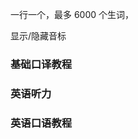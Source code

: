 一行一个，最多 6000 个生词，<a-count selector=".vue-diction-wrapper" :render="function(c){return'当前共 '+c+' 个生词'}"></a-count>

<a onclick="javascript: document.querySelectorAll('.vue-diction-symbol')[0].style.display === '' ? document.querySelectorAll('.vue-diction-symbol').forEach(el => el.style.display = 'none') : document.querySelectorAll('.vue-diction-symbol').forEach(el => el.style.display = '');">显示/隐藏音标</a>

### 基础口译教程

<v-dict word="prestigious"></v-dict>
<v-dict word="master"></v-dict>
<v-dict word="major"></v-dict>
<v-dict word="expect"></v-dict>
<v-dict word="humanity"></v-dict>
<v-dict word="placement"></v-dict>
<v-dict word="intermediate"></v-dict>
<v-dict word="communicate"></v-dict>
<v-dict word="recommend"></v-dict>
<v-dict word="enroll"></v-dict>
<v-dict word="wishful"></v-dict>
<v-dict word="scholarship"></v-dict>
<v-dict word="interact"></v-dict>
<v-dict word="circus"></v-dict>
<v-dict word="rural"></v-dict>
<v-dict word="audience"></v-dict>
<v-dict word="guardian"></v-dict>
<v-dict word="interview"></v-dict>
<v-dict word="amazing"></v-dict>
<v-dict word="clap"></v-dict>
<v-dict word="milestone"></v-dict>
<v-dict word="freshman"></v-dict>
<v-dict word="Olympiad"></v-dict>
<v-dict word="participant"></v-dict>
<v-dict word="breakthrough"></v-dict>
<v-dict word="accelerate"></v-dict>
<v-dict word="electromagnetism"></v-dict>
<v-dict word="aspiration"></v-dict>
<v-dict word="make a contribution"></v-dict>
<v-dict word="mentor"></v-dict>
<v-dict word="impart"></v-dict>
<v-dict word="curiosity"></v-dict>
<v-dict word="share my view with you"></v-dict>
<v-dict word="on a monthly basis"></v-dict>
<v-dict word="allowance"></v-dict>
<v-dict word="set aside"></v-dict>
<v-dict word="account for"></v-dict>
<v-dict word="sensibly"></v-dict>
<v-dict word="accommodation"></v-dict>
<v-dict word="budget"></v-dict>
<v-dict word="Census Bureau"></v-dict>
<v-dict word="unmarried"></v-dict>
<v-dict word="single-parent family"></v-dict>
<v-dict word="end in divorce"></v-dict>
<v-dict word="specification"></v-dict>
<v-dict word="cope with"></v-dict>
<v-dict word="be prepared to do sth."></v-dict>
<v-dict word="contract"></v-dict>
<v-dict word="return air fare"></v-dict>
<v-dict word="at a nominal rent"></v-dict>
<v-dict word="astronaut"></v-dict>
<v-dict word="re-entry capsule"></v-dict>
<v-dict word="recovery team"></v-dict>
<v-dict word="orbit"></v-dict>
<v-dict word="physical check-up"></v-dict>
<v-dict word="gala"></v-dict>
<v-dict word="autonomous region"></v-dict>
<v-dict word="Aerospace Command and Control Center"></v-dict>
<v-dict word="congratulation message"></v-dict>
<v-dict word="come about"></v-dict>
<v-dict word="jaywalk"></v-dict>
<v-dict word="collide"></v-dict>
<v-dict word="license"></v-dict>
<v-dict word="provide"></v-dict>
<v-dict word="LRT"></v-dict>
<v-dict word="reliable"></v-dict>
<v-dict word="stall"></v-dict>
<v-dict word="skid"></v-dict>
<v-dict word="swerve"></v-dict>
<v-dict word="accelerate"></v-dict>
<v-dict word="overtake"></v-dict>
<v-dict word="reverse"></v-dict>
<v-dict word="fall a victim to"></v-dict>
<v-dict word="statistic"></v-dict>
<v-dict word="ambitious"></v-dict>
<v-dict word="retain"></v-dict>
<v-dict word="convenience"></v-dict>
<v-dict word="strive"></v-dict>
<v-dict word="appreciate"></v-dict>
<v-dict word="aviation"></v-dict>
<v-dict word="priority"></v-dict>
<v-dict word="environmental protection"></v-dict>
<v-dict word="pollution"></v-dict>
<v-dict word="pollutant"></v-dict>
<v-dict word="ecological environment"></v-dict>
<v-dict word="air pollution"></v-dict>
<v-dict word="water contamination"></v-dict>
<v-dict word="noise pollution"></v-dict>
<v-dict word="industrial dust pollution"></v-dict>
<v-dict word="soil erosion"></v-dict>
<v-dict word="radioactive contamination"></v-dict>
<v-dict word="sewage disposal"></v-dict>
<v-dict word="carbon dioxide"></v-dict>
<v-dict word="aerosol"></v-dict>
<v-dict word="decibel"></v-dict>
<v-dict word="soundproof"></v-dict>
<v-dict word="drought"></v-dict>
<v-dict word="ice core"></v-dict>
<v-dict word="monsoon"></v-dict>
<v-dict word="restore the reclaimed land to"></v-dict>
<v-dict word="forest"></v-dict>
<v-dict word="the Kyoto Protocol"></v-dict>
<v-dict word="greenhouse"></v-dict>
<v-dict word="lottery"></v-dict>
<v-dict word="stock market"></v-dict>
<v-dict word="stock"></v-dict>
<v-dict word="shareholder"></v-dict>
<v-dict word="life insurance"></v-dict>
<v-dict word="policy"></v-dict>
<v-dict word="juvenile delinquency"></v-dict>
<v-dict word="crime"></v-dict>
<v-dict word="violence"></v-dict>
<v-dict word="single mother"></v-dict>
<v-dict word="homosexuality"></v-dict>
<v-dict word="maltreat"></v-dict>
<v-dict word="abortion"></v-dict>
<v-dict word="drug addict"></v-dict>
<v-dict word="hijack"></v-dict>
<v-dict word="black market"></v-dict>
<v-dict word="murder"></v-dict>
<v-dict word="suicide"></v-dict>
<v-dict word="economic"></v-dict>
<v-dict word="political"></v-dict>
<v-dict word="energy"></v-dict>
<v-dict word="economic crisis"></v-dict>
<v-dict word="political crisis"></v-dict>
<v-dict word="energy crisis"></v-dict>
<v-dict word="inflation"></v-dict>
<v-dict word="commercial housing"></v-dict>
<v-dict word="nuclear weapon"></v-dict>
<v-dict word="senior citizen"></v-dict>
<v-dict word="life span"></v-dict>
<v-dict word="life sciences"></v-dict>
<v-dict word="physical sciences"></v-dict>
<v-dict word="social sciences"></v-dict>
<v-dict word="scientist"></v-dict>
<v-dict word="technologist"></v-dict>
<v-dict word="technician"></v-dict>
<v-dict word="mechanic"></v-dict>
<v-dict word="biology"></v-dict>
<v-dict word="zoology"></v-dict>
<v-dict word="botany"></v-dict>
<v-dict word="anatomy"></v-dict>
<v-dict word="physiology"></v-dict>
<v-dict word="ecology"></v-dict>
<v-dict word="geology"></v-dict>
<v-dict word="anthropology"></v-dict>
<v-dict word="psychology"></v-dict>
<v-dict word="criminology"></v-dict>
<v-dict word="archaeology"></v-dict>
<v-dict word="copy file"></v-dict>
<v-dict word="floppy disk"></v-dict>
<v-dict word="crash"></v-dict>
<v-dict word="operating system"></v-dict>
<v-dict word="software"></v-dict>
<v-dict word="ink jet"></v-dict>
<v-dict word="laser printer"></v-dict>
<v-dict word="upgrade"></v-dict>
<v-dict word="personal computer"></v-dict>
<v-dict word="Microsoft Windows"></v-dict>
<v-dict word="Internet"></v-dict>
<v-dict word="download"></v-dict>
<v-dict word="Web site"></v-dict>
<v-dict word="on line"></v-dict>
<v-dict word="surf"></v-dict>
<v-dict word="information highway"></v-dict>
<v-dict word="China Telecom"></v-dict>
<v-dict word="gene"></v-dict>
<v-dict word="patent"></v-dict>
<v-dict word="clone"></v-dict>
<v-dict word="clinic"></v-dict>
<v-dict word="pharmacy"></v-dict>
<v-dict word="emergency room"></v-dict>
<v-dict word="general surgery"></v-dict>
<v-dict word="in-patient department"></v-dict>
<v-dict word="observation ward"></v-dict>
<v-dict word="operation room"></v-dict>
<v-dict word="out-patient department"></v-dict>
<v-dict word="registration office"></v-dict>
<v-dict word="physical therapy"></v-dict>
<v-dict word="blood test"></v-dict>
<v-dict word="blood transfusion"></v-dict>
<v-dict word="general check-up"></v-dict>
<v-dict word="inject"></v-dict>
<v-dict word="pulse rate"></v-dict>
<v-dict word="rhythm of the heart"></v-dict>
<v-dict word="keep to a diet"></v-dict>
<v-dict word="positive reaction"></v-dict>
<v-dict word="negative reaction"></v-dict>
<v-dict word="symptom"></v-dict>
<v-dict word="prescribe"></v-dict>
<v-dict word="health institution"></v-dict>
<v-dict word="public health"></v-dict>
<v-dict word="sanitary inspection"></v-dict>
<v-dict word="physical condition"></v-dict>
<v-dict word="periodical health examination"></v-dict>
<v-dict word="personal hygiene"></v-dict>
<v-dict word="NBA"></v-dict>
<v-dict word="MVP"></v-dict>
<v-dict word="blocked shot"></v-dict>
<v-dict word="rebound"></v-dict>
<v-dict word="slamdunk"></v-dict>
<v-dict word="half-court bullfight"></v-dict>
<v-dict word="hit a strike"></v-dict>
<v-dict word="butterfly-stroke"></v-dict>
<v-dict word="back-stroke"></v-dict>
<v-dict word="freestyle"></v-dict>
<v-dict word="rugger"></v-dict>
<v-dict word="cricket"></v-dict>
<v-dict word="hockey"></v-dict>
<v-dict word="stimulate"></v-dict>
<v-dict word="surfboard riding"></v-dict>
<v-dict word="hemisphere"></v-dict>
<v-dict word="submit"></v-dict>
<v-dict word="commuter train"></v-dict>
<v-dict word="gleam"></v-dict>
<v-dict word="lodging"></v-dict>
<v-dict word="low-key"></v-dict>
<v-dict word="pier"></v-dict>
<v-dict word="ferry"></v-dict>
<v-dict word="the Statue of Liberty"></v-dict>
<v-dict word="quaint"></v-dict>
<v-dict word="savour"></v-dict>
<v-dict word="rehearsal"></v-dict>
<v-dict word="stroll"></v-dict>
<v-dict word="the Little Mermaid"></v-dict>
<v-dict word="the Leaning Tower"></v-dict>
<v-dict word="of Pisa"></v-dict>
<v-dict word="the Philippines"></v-dict>
<v-dict word="strip"></v-dict>
<v-dict word="wreath"></v-dict>
<v-dict word="holly"></v-dict>
<v-dict word="candidate"></v-dict>
<v-dict word="recommend"></v-dict>
<v-dict word="Nazi"></v-dict>
<v-dict word="ally"></v-dict>
<v-dict word="nightmare"></v-dict>
<v-dict word="Halloween"></v-dict>
<v-dict word="pumpkin"></v-dict>
<v-dict word="crystal"></v-dict>
<v-dict word="destination"></v-dict>
<v-dict word="transfer"></v-dict>
<v-dict word="coincidence"></v-dict>
<v-dict word="lobby"></v-dict>
<v-dict word="snack bar"></v-dict>
<v-dict word="cruise"></v-dict>
<v-dict word="breathtaking"></v-dict>
<v-dict word="snail mail"></v-dict>
<v-dict word="soft berth"></v-dict>
<v-dict word="Gaelic"></v-dict>
<v-dict word="discotheque"></v-dict>
<v-dict word="unprecedented"></v-dict>
<v-dict word="retailer"></v-dict>
<v-dict word="coupon"></v-dict>
<v-dict word="discount"></v-dict>
<v-dict word="echo"></v-dict>
<v-dict word="loch"></v-dict>
<v-dict word="seal"></v-dict>
<v-dict word="unfavourable"></v-dict>
<v-dict word="unpredictable"></v-dict>
<v-dict word="basically"></v-dict>
<v-dict word="sketch"></v-dict>
<v-dict word="barnyard"></v-dict>
<v-dict word="Disneyland"></v-dict>
<v-dict word="cinematic"></v-dict>
<v-dict word="full-length"></v-dict>
<v-dict word="heroine"></v-dict>
<v-dict word="legend"></v-dict>
<v-dict word="Web page"></v-dict>
<v-dict word="dorm"></v-dict>
<v-dict word="upgrade"></v-dict>
<v-dict word="laptop-toting"></v-dict>
<v-dict word="megabits"></v-dict>
<v-dict word="ultimate"></v-dict>
<v-dict word="maple"></v-dict>
<v-dict word="inquiry"></v-dict>
<v-dict word="offer"></v-dict>
<v-dict word="specifications"></v-dict>
<v-dict word="quote"></v-dict>
<v-dict word="subject to"></v-dict>
<v-dict word="confirmation"></v-dict>
<v-dict word="port"></v-dict>
<v-dict word="destination"></v-dict>
<v-dict word="valid"></v-dict>
<v-dict word="brisk"></v-dict>
<v-dict word="drawnwork"></v-dict>
<v-dict word="FOB"></v-dict>
<v-dict word="CIF"></v-dict>
<v-dict word="CFR"></v-dict>
<v-dict word="walnut meat"></v-dict>
<v-dict word="diversification"></v-dict>
<v-dict word="potential"></v-dict>
<v-dict word="acquaintance"></v-dict>
<v-dict word="smooth"></v-dict>
<v-dict word="personally"></v-dict>
<v-dict word="associate"></v-dict>
<v-dict word="say hello to"></v-dict>
<v-dict word="foodstuff"></v-dict>
<v-dict word="honor the contract and keep our"></v-dict>
<v-dict word="promise"></v-dict>
<v-dict word="sales network"></v-dict>
<v-dict word="wholesalers"></v-dict>
<v-dict word="chain stores"></v-dict>
<v-dict word="distributors"></v-dict>
<v-dict word="capital-intensive"></v-dict>
<v-dict word="technology-intensive"></v-dict>
<v-dict word="preferential treatment"></v-dict>
<v-dict word="income tax"></v-dict>
<v-dict word="infrastructure construction"></v-dict>
<v-dict word="tertiary industry"></v-dict>
<v-dict word="currency"></v-dict>
<v-dict word="euro"></v-dict>
<v-dict word="abstract form"></v-dict>
<v-dict word="transaction"></v-dict>
<v-dict word="automatic teller machine"></v-dict>
<v-dict word="dispense"></v-dict>
<v-dict word="simultaneously"></v-dict>
<v-dict word="accession"></v-dict>
<v-dict word="sector"></v-dict>
<v-dict word="survey"></v-dict>
<v-dict word="prosperity"></v-dict>
<v-dict word="pin down to"></v-dict>
<v-dict word="inception"></v-dict>
<v-dict word="compelling"></v-dict>
<v-dict word="remain committed to"></v-dict>
<v-dict word="diverse"></v-dict>
<v-dict word="interdependent"></v-dict>
<v-dict word="reaffirm"></v-dict>
<v-dict word="voluntarism"></v-dict>
<v-dict word="underpin"></v-dict>
<v-dict word="bilateral"></v-dict>
<v-dict word="noteworthy"></v-dict>
<v-dict word="territorial integrity"></v-dict>
<v-dict word="sovereignty"></v-dict>
<v-dict word="equality"></v-dict>
<v-dict word="mutual benefit"></v-dict>
<v-dict word="exchange"></v-dict>
<v-dict word="ecology"></v-dict>
<v-dict word="diversity"></v-dict>
<v-dict word="treaty"></v-dict>
<v-dict word="cross-century"></v-dict>
<v-dict word="deep-going"></v-dict>

### 英语听力

<v-dict word="picture"></v-dict>
<v-dict word="whisky"></v-dict>
<v-dict word="jealous"></v-dict>
<v-dict word="expensive"></v-dict>
<v-dict word="pence"></v-dict>
<v-dict word="shoelace"></v-dict>
<v-dict word="bookshelf"></v-dict>
<v-dict word="cookery"></v-dict>
<v-dict word="heel"></v-dict>
<v-dict word="sack"></v-dict>
<v-dict word="spot"></v-dict>
<v-dict word="pot"></v-dict>
<v-dict word="roar"></v-dict>
<v-dict word="cod"></v-dict>
<v-dict word="painting"></v-dict>
<v-dict word="lie"></v-dict>
<v-dict word="grey"></v-dict>
<v-dict word="timetable"></v-dict>
<v-dict word="mountain"></v-dict>
<v-dict word="brown"></v-dict>
<v-dict word="atmosphere"></v-dict>
<v-dict word="windy"></v-dict>
<v-dict word="cheers"></v-dict>
<v-dict word="chemist"></v-dict>
<v-dict word="journalist"></v-dict>
<v-dict word="fair"></v-dict>
<v-dict word="exactly"></v-dict>
<v-dict word="agency"></v-dict>
<v-dict word="quality"></v-dict>
<v-dict word="responsibility"></v-dict>
<v-dict word="catalogue"></v-dict>
<v-dict word="interview"></v-dict>
<v-dict word="management"></v-dict>
<v-dict word="trainee"></v-dict>
<v-dict word="fantastic"></v-dict>
<v-dict word="definitely"></v-dict>
<v-dict word="landlady"></v-dict>
<v-dict word="aspirin"></v-dict>
<v-dict word="toothpaste"></v-dict>
<v-dict word="exposure"></v-dict>
<v-dict word="dime"></v-dict>
<v-dict word="nickel"></v-dict>
<v-dict word="quarter"></v-dict>
<v-dict word="penny"></v-dict>
<v-dict word="halfpenny"></v-dict>
<v-dict word="popular"></v-dict>
<v-dict word="conference"></v-dict>
<v-dict word="break"></v-dict>
<v-dict word="madam"></v-dict>
<v-dict word="rubbish"></v-dict>
<v-dict word="machinery"></v-dict>
<v-dict word="atomic"></v-dict>
<v-dict word="part-time"></v-dict>
<v-dict word="wll off"></v-dict>
<v-dict word="allowance"></v-dict>
<v-dict word="temporary"></v-dict>
<v-dict word="put up"></v-dict>
<v-dict word="crash"></v-dict>
<v-dict word="pub"></v-dict>
<v-dict word="landlord"></v-dict>
<v-dict word="sense"></v-dict>
<v-dict word="humor"></v-dict>
<v-dict word="chain"></v-dict>
<v-dict word="waistcoat"></v-dict>
<v-dict word="pigeon"></v-dict>
<v-dict word="upset"></v-dict>
<v-dict word="care for"></v-dict>
<v-dict word="break the record"></v-dict>
<v-dict word="international"></v-dict>
<v-dict word="competition"></v-dict>
<v-dict word="enter for"></v-dict>
<v-dict word="polish"></v-dict>
<v-dict word="memory"></v-dict>
<v-dict word="brute"></v-dict>
<v-dict word="attend to"></v-dict>
<v-dict word="dressing gown"></v-dict>
<v-dict word="fancy"></v-dict>
<v-dict word="bake"></v-dict>
<v-dict word="spoil"></v-dict>
<v-dict word="savings account"></v-dict>
<v-dict word="cream"></v-dict>
<v-dict word="refrigerator"></v-dict>
<v-dict word="plenty"></v-dict>
<v-dict word="clerk"></v-dict>
<v-dict word="cardigan"></v-dict>
<v-dict word="inch"></v-dict>
<v-dict word="secret"></v-dict>
<v-dict word="commission"></v-dict>
<v-dict word="congratulation"></v-dict>
<v-dict word="cab"></v-dict>
<v-dict word="accountant"></v-dict>
<v-dict word="lemonade"></v-dict>
<v-dict word="curtain"></v-dict>
<v-dict word="petrol"></v-dict>
<v-dict word="milkman"></v-dict>
<v-dict word="dustman"></v-dict>
<v-dict word="dependable"></v-dict>
<v-dict word="newsagent"></v-dict>
<v-dict word="extremely"></v-dict>
<v-dict word="weed"></v-dict>
<v-dict word="paint"></v-dict>
<v-dict word="roast"></v-dict>
<v-dict word="briefcase"></v-dict>
<v-dict word="depend"></v-dict>
<v-dict word="delicious"></v-dict>
<v-dict word="awful"></v-dict>
<v-dict word="lighter"></v-dict>
<v-dict word="picnic"></v-dict>
<v-dict word="volleyball"></v-dict>
<v-dict word="in advance"></v-dict>
<v-dict word="persuade"></v-dict>
<v-dict word="packet"></v-dict>
<v-dict word="jar"></v-dict>
<v-dict word="mess"></v-dict>
<v-dict word="supervisor"></v-dict>
<v-dict word="label"></v-dict>
<v-dict word="confusing"></v-dict>
<v-dict word="be fed up"></v-dict>
<v-dict word="overtime"></v-dict>
<v-dict word="duster"></v-dict>
<v-dict word="millionaire"></v-dict>
<v-dict word="wrist"></v-dict>
<v-dict word="reception desk"></v-dict>
<v-dict word="menu"></v-dict>
<v-dict word="continental"></v-dict>
<v-dict word="grapefruit"></v-dict>
<v-dict word="tap"></v-dict>
<v-dict word="ground floor"></v-dict>
<v-dict word="chest"></v-dict>
<v-dict word="blouse"></v-dict>
<v-dict word="cycle"></v-dict>
<v-dict word="panel"></v-dict>
<v-dict word="full-time"></v-dict>
<v-dict word="absolutely"></v-dict>
<v-dict word="injure"></v-dict>
<v-dict word="ladder"></v-dict>
<v-dict word="plastic"></v-dict>
<v-dict word="tennis"></v-dict>
<v-dict word="racket"></v-dict>
<v-dict word="novel"></v-dict>
<v-dict word="suppose"></v-dict>
<v-dict word="chord"></v-dict>
<v-dict word="certificate"></v-dict>
<v-dict word="decent"></v-dict>
<v-dict word="guitar"></v-dict>
<v-dict word="shark"></v-dict>
<v-dict word="shore"></v-dict>
<v-dict word="leather"></v-dict>
<v-dict word="sirloin"></v-dict>
<v-dict word="withdraw"></v-dict>
<v-dict word="deposit account"></v-dict>
<v-dict word="backache"></v-dict>
<v-dict word="inspire"></v-dict>
<v-dict word="documentary"></v-dict>
<v-dict word="experiment"></v-dict>
<v-dict word="concentrate"></v-dict>
<v-dict word="fortnight"></v-dict>
<v-dict word="suspicious"></v-dict>
<v-dict word="whistle"></v-dict>
<v-dict word="essay"></v-dict>
<v-dict word="rucksack"></v-dict>
<v-dict word="strap"></v-dict>
<v-dict word="conductress"></v-dict>
<v-dict word="sherry"></v-dict>
<v-dict word="bitter"></v-dict>
<v-dict word="starter"></v-dict>
<v-dict word="recommend"></v-dict>
<v-dict word="prawn"></v-dict>
<v-dict word="rack of lamb"></v-dict>
<v-dict word="house wine"></v-dict>
<v-dict word="carafe"></v-dict>
<v-dict word="gin"></v-dict>
<v-dict word="tonic"></v-dict>
<v-dict word="disgrace"></v-dict>
<v-dict word="stain"></v-dict>
<v-dict word="apologize"></v-dict>
<v-dict word="peculiar"></v-dict>
<v-dict word="flavor"></v-dict>
<v-dict word="spill"></v-dict>
<v-dict word="sponge"></v-dict>
<v-dict word="bread rolls"></v-dict>
<v-dict word="rye"></v-dict>
<v-dict word="misery"></v-dict>
<v-dict word="interrupt"></v-dict>
<v-dict word="partner"></v-dict>
<v-dict word="slim"></v-dict>
<v-dict word="plump"></v-dict>
<v-dict word="obviously"></v-dict>
<v-dict word="economy"></v-dict>
<v-dict word="coach"></v-dict>
<v-dict word="tempt"></v-dict>
<v-dict word="do with"></v-dict>
<v-dict word="milky"></v-dict>
<v-dict word="portion"></v-dict>
<v-dict word="strawberry"></v-dict>
<v-dict word="tart"></v-dict>
<v-dict word="catch one's eye"></v-dict>
<v-dict word="terminal"></v-dict>
<v-dict word="normally"></v-dict>
<v-dict word="departure"></v-dict>
<v-dict word="occasion"></v-dict>
<v-dict word="delighted"></v-dict>
<v-dict word="annual"></v-dict>
<v-dict word="presentation"></v-dict>
<v-dict word="award"></v-dict>
<v-dict word="dame"></v-dict>
<v-dict word="dedicated"></v-dict>
<v-dict word="senior"></v-dict>
<v-dict word="colleague"></v-dict>
<v-dict word="efficient"></v-dict>
<v-dict word="patient"></v-dict>
<v-dict word="owe"></v-dict>
<v-dict word="vacancy"></v-dict>
<v-dict word="laundry"></v-dict>
<v-dict word="convenient"></v-dict>
<v-dict word="cancellation"></v-dict>
<v-dict word="appeal to"></v-dict>
<v-dict word="reference"></v-dict>
<v-dict word="in case"></v-dict>
<v-dict word="suspicious"></v-dict>
<v-dict word="robbery"></v-dict>
<v-dict word="fingerprint"></v-dict>
<v-dict word="jewel"></v-dict>
<v-dict word="mattress"></v-dict>
<v-dict word="burglary"></v-dict>
<v-dict word="fortune"></v-dict>
<v-dict word="chase"></v-dict>
<v-dict word="footpath"></v-dict>
<v-dict word="bullock"></v-dict>
<v-dict word="anorak"></v-dict>
<v-dict word="buck"></v-dict>
<v-dict word="scare"></v-dict>
<v-dict word="jog"></v-dict>
<v-dict word="spray"></v-dict>
<v-dict word="dizzy"></v-dict>
<v-dict word="disturb"></v-dict>
<v-dict word="immigrant"></v-dict>
<v-dict word="mini-cab"></v-dict>
<v-dict word="alarm"></v-dict>
<v-dict word="oversleep"></v-dict>
<v-dict word="sear"></v-dict>
<v-dict word="switch"></v-dict>
<v-dict word="crash"></v-dict>
<v-dict word="iron"></v-dict>
<v-dict word="homesick"></v-dict>
<v-dict word="bound"></v-dict>
<v-dict word="shame"></v-dict>
<v-dict word="shivery"></v-dict>
<v-dict word="chill"></v-dict>
<v-dict word="snack bar"></v-dict>
<v-dict word="chip"></v-dict>
<v-dict word="license"></v-dict>
<v-dict word="alcohol"></v-dict>
<v-dict word="brush up"></v-dict>
<v-dict word="be keen"></v-dict>
<v-dict word="intimate"></v-dict>
<v-dict word="peak"></v-dict>
<v-dict word="honestly"></v-dict>
<v-dict word="heating"></v-dict>
<v-dict word="decorate"></v-dict>
<v-dict word="dentist"></v-dict>
<v-dict word="trim"></v-dict>
<v-dict word="reserve"></v-dict>
<v-dict word="engage"></v-dict>
<v-dict word="sack"></v-dict>
<v-dict word="pip"></v-dict>
<v-dict word="intend"></v-dict>
<v-dict word="appointment"></v-dict>
<v-dict word="legal"></v-dict>
<v-dict word="solicitor"></v-dict>
<v-dict word="splendid"></v-dict>
<v-dict word="suede"></v-dict>
<v-dict word="freezing"></v-dict>
<v-dict word="customs"></v-dict>
<v-dict word="border"></v-dict>
<v-dict word="smuggler"></v-dict>
<v-dict word="champagne"></v-dict>
<v-dict word="feverish"></v-dict>
<v-dict word="marmalade"></v-dict>
<v-dict word="traffic jam"></v-dict>
<v-dict word="scenery"></v-dict>
<v-dict word="accommodation"></v-dict>
<v-dict word="vacant"></v-dict>
<v-dict word="attic"></v-dict>
<v-dict word="central heating"></v-dict>
<v-dict word="furnished"></v-dict>
<v-dict word="divan"></v-dict>
<v-dict word="wardrobe"></v-dict>
<v-dict word="washbasin"></v-dict>
<v-dict word="corridor"></v-dict>
<v-dict word="kitchenette"></v-dict>
<v-dict word="sloping ceiling"></v-dict>
<v-dict word="tube"></v-dict>
<v-dict word="cemetery"></v-dict>
<v-dict word="switchboard"></v-dict>
<v-dict word="nevertheless"></v-dict>
<v-dict word="junior"></v-dict>
<v-dict word="resident"></v-dict>
<v-dict word="entertain"></v-dict>
<v-dict word="jungle"></v-dict>
<v-dict word="colony"></v-dict>
<v-dict word="behavior"></v-dict>
<v-dict word="descend"></v-dict>
<v-dict word="astronaut"></v-dict>
<v-dict word="oxygen"></v-dict>
<v-dict word="nitrogen"></v-dict>
<v-dict word="helmet"></v-dict>
<v-dict word="rescue"></v-dict>
<v-dict word="dry cleaning"></v-dict>
<v-dict word="arrange"></v-dict>
<v-dict word="automatic"></v-dict>
<v-dict word="device"></v-dict>
<v-dict word="brochure"></v-dict>
<v-dict word="inclusive"></v-dict>
<v-dict word="beard"></v-dict>
<v-dict word="lamp-post"></v-dict>
<v-dict word="guide"></v-dict>
<v-dict word="celebration"></v-dict>
<v-dict word="scrap"></v-dict>
<v-dict word="lavatory"></v-dict>
<v-dict word="flush"></v-dict>
<v-dict word="thermostatically-controlled"></v-dict>
<v-dict word="air-conditioning"></v-dict>
<v-dict word="regulator"></v-dict>
<v-dict word="dreadful"></v-dict>
<v-dict word="unfeminine"></v-dict>
<v-dict word="protest"></v-dict>
<v-dict word="inferior to"></v-dict>
<v-dict word="enthusiasm"></v-dict>
<v-dict word="insurance"></v-dict>
<v-dict word="sympathetically"></v-dict>
<v-dict word="splendid"></v-dict>
<v-dict word="gracious"></v-dict>
<v-dict word="cover charge"></v-dict>
<v-dict word="backstroke"></v-dict>
<v-dict word="ration"></v-dict>
<v-dict word="make it"></v-dict>
<v-dict word="hold-up"></v-dict>
<v-dict word="engaged"></v-dict>
<v-dict word="settle in"></v-dict>
<v-dict word="shoplifting"></v-dict>
<v-dict word="prevention"></v-dict>
<v-dict word="profit"></v-dict>
<v-dict word="prosecuted"></v-dict>
<v-dict word="closed-circuit"></v-dict>
<v-dict word="referee"></v-dict>
<v-dict word="probation"></v-dict>
<v-dict word="contact"></v-dict>
<v-dict word="transfer"></v-dict>
<v-dict word="security"></v-dict>
<v-dict word="unattended"></v-dict>
<v-dict word="sunbathing"></v-dict>
<v-dict word="discos"></v-dict>
<v-dict word="a top hotel"></v-dict>
<v-dict word="split up"></v-dict>
<v-dict word="subtract"></v-dict>
<v-dict word="multiply"></v-dict>
<v-dict word="divide"></v-dict>
<v-dict word="fraction"></v-dict>
<v-dict word="nuisance"></v-dict>
<v-dict word="junk food"></v-dict>
<v-dict word="pools"></v-dict>
<v-dict word="customs officer"></v-dict>
<v-dict word="declare"></v-dict>
<v-dict word="liable"></v-dict>
<v-dict word="clumsy"></v-dict>
<v-dict word="brake"></v-dict>
<v-dict word="pathetic"></v-dict>
<v-dict word="whisper"></v-dict>
<v-dict word="sequence"></v-dict>
<v-dict word="cartridge"></v-dict>
<v-dict word="lever"></v-dict>
<v-dict word="viewfinder"></v-dict>
<v-dict word="mush"></v-dict>
<v-dict word="punnet"></v-dict>
<v-dict word="polling"></v-dict>
<v-dict word="campaign"></v-dict>
<v-dict word="raspberry"></v-dict>
<v-dict word="loganberry"></v-dict>
<v-dict word="avail"></v-dict>
<v-dict word="aisle"></v-dict>
<v-dict word="apartheid"></v-dict>
<v-dict word="schedule"></v-dict>
<v-dict word="divert"></v-dict>
<v-dict word="await"></v-dict>
<v-dict word="estimate"></v-dict>
<v-dict word="budget"></v-dict>
<v-dict word="cashier"></v-dict>
<v-dict word="currency"></v-dict>
<v-dict word="full-length"></v-dict>
<v-dict word="check"></v-dict>
<v-dict word="furry"></v-dict>
<v-dict word="lining"></v-dict>
<v-dict word="reduction"></v-dict>
<v-dict word="beefeater"></v-dict>
<v-dict word="crown"></v-dict>
<v-dict word="association"></v-dict>
<v-dict word="coincide with"></v-dict>
<v-dict word="waxwork"></v-dict>
<v-dict word="planetarium"></v-dict>
<v-dict word="stimulate"></v-dict>
<v-dict word="laser"></v-dict>
<v-dict word="beam"></v-dict>
<v-dict word="marvellous"></v-dict>
<v-dict word="congestion"></v-dict>
<v-dict word="stage"></v-dict>
<v-dict word="coastal"></v-dict>
<v-dict word="easterly"></v-dict>
<v-dict word="prosperous"></v-dict>
<v-dict word="exorbitant"></v-dict>
<v-dict word="inefficient"></v-dict>
<v-dict word="premise"></v-dict>
<v-dict word="client"></v-dict>
<v-dict word="spectacles"></v-dict>
<v-dict word="mortgage"></v-dict>
<v-dict word="possession"></v-dict>
<v-dict word="plead"></v-dict>
<v-dict word="battered"></v-dict>
<v-dict word="vehicle"></v-dict>
<v-dict word="registration"></v-dict>
<v-dict word="licence"></v-dict>
<v-dict word="plate"></v-dict>
<v-dict word="opera"></v-dict>
<v-dict word="vow"></v-dict>
<v-dict word="plastic surgeon"></v-dict>
<v-dict word="bough"></v-dict>
<v-dict word="ivy"></v-dict>
<v-dict word="gardenia"></v-dict>
<v-dict word="flautist"></v-dict>
<v-dict word="hooliganism"></v-dict>
<v-dict word="ship-shape"></v-dict>
<v-dict word="skipper"></v-dict>
<v-dict word="lessen"></v-dict>
<v-dict word="mansion"></v-dict>
<v-dict word="superstition"></v-dict>
<v-dict word="flatter"></v-dict>
<v-dict word="pavement"></v-dict>
<v-dict word="ambulance"></v-dict>
<v-dict word="gallows"></v-dict>
<v-dict word="sneeze"></v-dict>
<v-dict word="clover"></v-dict>
<v-dict word="hysterical"></v-dict>
<v-dict word="pirate"></v-dict>
<v-dict word="soap opera"></v-dict>
<v-dict word="conscience"></v-dict>
<v-dict word="severe"></v-dict>
<v-dict word="dosage"></v-dict>
<v-dict word="diamorphine"></v-dict>
<v-dict word="abdomen"></v-dict>
<v-dict word="riddle"></v-dict>
<v-dict word="carcinoma"></v-dict>
<v-dict word="administer"></v-dict>
<v-dict word="convince"></v-dict>
<v-dict word="injection"></v-dict>
<v-dict word="unsteady"></v-dict>
<v-dict word="rattle"></v-dict>
<v-dict word="bang"></v-dict>
<v-dict word="saucer"></v-dict>
<v-dict word="porcelain"></v-dict>
<v-dict word="vase"></v-dict>
<v-dict word="transistor"></v-dict>
<v-dict word="restriction"></v-dict>
<v-dict word="emigrate"></v-dict>
<v-dict word="tend"></v-dict>
<v-dict word="hostel"></v-dict>
<v-dict word="metro"></v-dict>
<v-dict word="monsieur"></v-dict>
<v-dict word="widow"></v-dict>
<v-dict word="moustache"></v-dict>
<v-dict word="snatch"></v-dict>
<v-dict word="crash"></v-dict>
<v-dict word="portable"></v-dict>
<v-dict word="boo"></v-dict>
<v-dict word="penalty"></v-dict>
<v-dict word="close-up"></v-dict>
<v-dict word="imaginative"></v-dict>
<v-dict word="theoretical"></v-dict>
<v-dict word="nervously"></v-dict>
<v-dict word="terrify"></v-dict>
<v-dict word="investigate"></v-dict>
<v-dict word="legal"></v-dict>
<v-dict word="constable"></v-dict>
<v-dict word="dreadful"></v-dict>
<v-dict word="naughty"></v-dict>
<v-dict word="dot"></v-dict>
<v-dict word="breed"></v-dict>
<v-dict word="poodle"></v-dict>
<v-dict word="velvet"></v-dict>
<v-dict word="alert"></v-dict>
<v-dict word="coastguard"></v-dict>
<v-dict word="circulate"></v-dict>
<v-dict word="tattoo"></v-dict>
<v-dict word="takeaway"></v-dict>
<v-dict word="objection"></v-dict>
<v-dict word="subtitle"></v-dict>
<v-dict word="interval"></v-dict>
<v-dict word="personality"></v-dict>
<v-dict word="precisely"></v-dict>
<v-dict word="havoc"></v-dict>
<v-dict word="roundabout"></v-dict>
<v-dict word="distract"></v-dict>
<v-dict word="frame"></v-dict>
<v-dict word="pea"></v-dict>
<v-dict word="theft"></v-dict>
<v-dict word="redecorate"></v-dict>
<v-dict word="nightmare"></v-dict>
<v-dict word="crunch"></v-dict>
<v-dict word="crisp"></v-dict>
<v-dict word="paprika"></v-dict>
<v-dict word="shrimp"></v-dict>
<v-dict word="telly"></v-dict>
<v-dict word="earplug"></v-dict>
<v-dict word="sensible"></v-dict>
<v-dict word="hunk"></v-dict>
<v-dict word="disgusted"></v-dict>
<v-dict word="horrified"></v-dict>
<v-dict word="brutal"></v-dict>
<v-dict word="sicken"></v-dict>
<v-dict word="croak"></v-dict>
<v-dict word="bulldozer"></v-dict>
<v-dict word="siren"></v-dict>
<v-dict word="inspector"></v-dict>
<v-dict word="desperate"></v-dict>
<v-dict word="tendency"></v-dict>
<v-dict word="messy"></v-dict>
<v-dict word="rake"></v-dict>
<v-dict word="rag"></v-dict>
<v-dict word="sociologist"></v-dict>
<v-dict word="phenomenon"></v-dict>
<v-dict word="resistance"></v-dict>
<v-dict word="presumable"></v-dict>
<v-dict word="life expectancy"></v-dict>
<v-dict word="reversal"></v-dict>
<v-dict word="cruise"></v-dict>
<v-dict word="luxurious"></v-dict>
<v-dict word="positively"></v-dict>
<v-dict word="stifling"></v-dict>
<v-dict word="socket"></v-dict>
<v-dict word="hairdrier"></v-dict>
<v-dict word="inedible"></v-dict>
<v-dict word="filthy"></v-dict>
<v-dict word="veterinary"></v-dict>
<v-dict word="technical"></v-dict>
<v-dict word="delivery"></v-dict>
<v-dict word="wrinkle"></v-dict>
<v-dict word="guarantee"></v-dict>
<v-dict word="volunteer"></v-dict>
<v-dict word="facelift"></v-dict>
<v-dict word="receipt"></v-dict>
<v-dict word="compere"></v-dict>
<v-dict word="fabulous"></v-dict>
<v-dict word="hypnotist"></v-dict>
<v-dict word="stuffy"></v-dict>
<v-dict word="ashore"></v-dict>
<v-dict word="soak"></v-dict>
<v-dict word="synching up"></v-dict>
<v-dict word="log book"></v-dict>
<v-dict word="soundtrack"></v-dict>
<v-dict word="sequence"></v-dict>
<v-dict word="discard"></v-dict>
<v-dict word="initial"></v-dict>
<v-dict word="dubbing"></v-dict>
<v-dict word="neg"></v-dict>
<v-dict word="ouch"></v-dict>
<v-dict word="soybean"></v-dict>
<v-dict word="cracker"></v-dict>
<v-dict word="pollutant"></v-dict>
<v-dict word="reservation"></v-dict>
<v-dict word="aborigine"></v-dict>
<v-dict word="convict"></v-dict>
<v-dict word="glodrush"></v-dict>
<v-dict word="sugarcane"></v-dict>
<v-dict word="coastline"></v-dict>
<v-dict word="vineyard"></v-dict>
<v-dict word="slip"></v-dict>
<v-dict word="warranty"></v-dict>
<v-dict word="expire"></v-dict>
<v-dict word="defective"></v-dict>
<v-dict word="courtship"></v-dict>
<v-dict word="intermediary"></v-dict>
<v-dict word="gum"></v-dict>
<v-dict word="extraction"></v-dict>
<v-dict word="painkiller"></v-dict>
<v-dict word="hiccup"></v-dict>
<v-dict word="flurry"></v-dict>
<v-dict word="toxic"></v-dict>
<v-dict word="contaminate"></v-dict>
<v-dict word="beverage"></v-dict>
<v-dict word="pint"></v-dict>
<v-dict word="billboard"></v-dict>
<v-dict word="prohibit"></v-dict>
<v-dict word="ballet"></v-dict>
<v-dict word="nervy"></v-dict>
<v-dict word="exorbitant"></v-dict>
<v-dict word="excursion"></v-dict>
<v-dict word="stopover"></v-dict>
<v-dict word="imposing"></v-dict>
<v-dict word="panama"></v-dict>
<v-dict word="certify"></v-dict>
<v-dict word="lounge"></v-dict>
<v-dict word="eucalyptus"></v-dict>
<v-dict word="cypress"></v-dict>
<v-dict word="cowshed"></v-dict>
<v-dict word="granary"></v-dict>
<v-dict word="dip"></v-dict>
<v-dict word="sergeant"></v-dict>
<v-dict word="tamper"></v-dict>
<v-dict word="teddy"></v-dict>
<v-dict word="disheartened"></v-dict>
<v-dict word="periodical"></v-dict>
<v-dict word="biography"></v-dict>
<v-dict word="renew"></v-dict>
<v-dict word="paperback"></v-dict>
<v-dict word="darn"></v-dict>
<v-dict word="gauge"></v-dict>
<v-dict word="gosh"></v-dict>
<v-dict word="petrified"></v-dict>
<v-dict word="scary"></v-dict>
<v-dict word="inclination"></v-dict>
<v-dict word="genetic"></v-dict>
<v-dict word="gallantry"></v-dict>
<v-dict word="reschedule"></v-dict>
<v-dict word="galley"></v-dict>
<v-dict word="buzzer"></v-dict>
<v-dict word="moan"></v-dict>
<v-dict word="groan"></v-dict>
<v-dict word="slump"></v-dict>
<v-dict word="thump"></v-dict>
<v-dict word="tarmac"></v-dict>

### 英语口语教程

<v-dict word="twice"></v-dict>
<v-dict word="pub"></v-dict>
<v-dict word="have trouble with"></v-dict>
<v-dict word="stop off"></v-dict>
<v-dict word="sandwich"></v-dict>
<v-dict word="living room"></v-dict>
<v-dict word="dining room"></v-dict>
<v-dict word="dress up"></v-dict>
<v-dict word="make happy returns"></v-dict>
<v-dict word="drum"></v-dict>
<v-dict word="sharp"></v-dict>
<v-dict word="noise"></v-dict>
<v-dict word="make a noise"></v-dict>
<v-dict word="not at all"></v-dict>
<v-dict word="try on"></v-dict>
<v-dict word="go well with"></v-dict>
<v-dict word="shop around"></v-dict>
<v-dict word="window shopping"></v-dict>
<v-dict word="shopping list"></v-dict>
<v-dict word="fitting room"></v-dict>
<v-dict word="fit well"></v-dict>
<v-dict word="tight"></v-dict>
<v-dict word="loose"></v-dict>
<v-dict word="extra large"></v-dict>
<v-dict word="rip off"></v-dict>
<v-dict word="bargain"></v-dict>
<v-dict word="coupon"></v-dict>
<v-dict word="reasonable price"></v-dict>
<v-dict word="cotton"></v-dict>
<v-dict word="wool"></v-dict>
<v-dict word="linen"></v-dict>
<v-dict word="synthetic fabric"></v-dict>
<v-dict word="tartan"></v-dict>
<v-dict word="cowhide"></v-dict>
<v-dict word="leather"></v-dict>
<v-dict word="credit card"></v-dict>
<v-dict word="franchised store"></v-dict>
<v-dict word="chain store"></v-dict>
<v-dict word="boutique"></v-dict>
<v-dict word="convenience store"></v-dict>
<v-dict word="grocery store"></v-dict>
<v-dict word="department store"></v-dict>
<v-dict word="plaza"></v-dict>
<v-dict word="flea market"></v-dict>
<v-dict word="dime store"></v-dict>
<v-dict word="stomachache"></v-dict>
<v-dict word="tongue"></v-dict>
<v-dict word="plate"></v-dict>
<v-dict word="Gosh"></v-dict>
<v-dict word="lose one's way"></v-dict>
<v-dict word="go for a walk"></v-dict>
<v-dict word="nausea"></v-dict>
<v-dict word="vomiting"></v-dict>
<v-dict word="dizzy"></v-dict>
<v-dict word="fever"></v-dict>
<v-dict word="shivery"></v-dict>
<v-dict word="sore throat"></v-dict>
<v-dict word="headache"></v-dict>
<v-dict word="stuffed noise"></v-dict>
<v-dict word="running nose"></v-dict>
<v-dict word="cough"></v-dict>
<v-dict word="sneezing"></v-dict>
<v-dict word="aching"></v-dict>
<v-dict word="dull pain"></v-dict>
<v-dict word="bad appetite"></v-dict>
<v-dict word="chill"></v-dict>
<v-dict word="upset stomach"></v-dict>
<v-dict word="splitting headache"></v-dict>
<v-dict word="stomachache"></v-dict>
<v-dict word="toothache"></v-dict>
<v-dict word="capsule"></v-dict>
<v-dict word="tablet"></v-dict>
<v-dict word="pills"></v-dict>
<v-dict word="syrup"></v-dict>
<v-dict word="camp"></v-dict>
<v-dict word="regard"></v-dict>
<v-dict word="nastily"></v-dict>
<v-dict word="dishwasher"></v-dict>
<v-dict word="so long"></v-dict>
<v-dict word="have fun"></v-dict>
<v-dict word="put away"></v-dict>
<v-dict word="parlor"></v-dict>
<v-dict word="dessert"></v-dict>
<v-dict word="snowstorm"></v-dict>
<v-dict word="garage"></v-dict>
<v-dict word="bush"></v-dict>
<v-dict word="fence"></v-dict>
<v-dict word="pepper"></v-dict>
<v-dict word="shaker"></v-dict>
<v-dict word="bite"></v-dict>
<v-dict word="expose"></v-dict>
<v-dict word="hardly"></v-dict>
<v-dict word="session"></v-dict>
<v-dict word="set the table"></v-dict>
<v-dict word="taste good"></v-dict>
<v-dict word="fast food"></v-dict>
<v-dict word="junk food"></v-dict>
<v-dict word="pasta"></v-dict>
<v-dict word="spaghetti"></v-dict>
<v-dict word="macaroni"></v-dict>
<v-dict word="mashed potato"></v-dict>
<v-dict word="toast"></v-dict>
<v-dict word="pudding"></v-dict>
<v-dict word="sauce"></v-dict>
<v-dict word="ketchup"></v-dict>
<v-dict word="appetizer"></v-dict>
<v-dict word="main source"></v-dict>
<v-dict word="side dish"></v-dict>
<v-dict word="salad"></v-dict>
<v-dict word="curry"></v-dict>
<v-dict word="steak"></v-dict>
<v-dict word="bacon"></v-dict>
<v-dict word="salmon"></v-dict>
<v-dict word="tuna"></v-dict>
<v-dict word="alcohol"></v-dict>
<v-dict word="avenue"></v-dict>
<v-dict word="cotton"></v-dict>
<v-dict word="pound"></v-dict>
<v-dict word="frequently"></v-dict>
<v-dict word="castle"></v-dict>
<v-dict word="stupid"></v-dict>
<v-dict word="clerk"></v-dict>
<v-dict word="veterinary"></v-dict>
<v-dict word="surgeon"></v-dict>
<v-dict word="gracious"></v-dict>
<v-dict word="accountant"></v-dict>
<v-dict word="actress"></v-dict>
<v-dict word="actor"></v-dict>
<v-dict word="announcer"></v-dict>
<v-dict word="archaeologist"></v-dict>
<v-dict word="architect"></v-dict>
<v-dict word="artisan"></v-dict>
<v-dict word="artist"></v-dict>
<v-dict word="astronaut"></v-dict>
<v-dict word="athlete"></v-dict>
<v-dict word="auditor"></v-dict>
<v-dict word="auto mechanic"></v-dict>
<v-dict word="baby-sitter"></v-dict>
<v-dict word="baker"></v-dict>
<v-dict word="barber"></v-dict>
<v-dict word="biologist"></v-dict>
<v-dict word="blacksmith"></v-dict>
<v-dict word="bookseller"></v-dict>
<v-dict word="botanist"></v-dict>
<v-dict word="boxer"></v-dict>
<v-dict word="butcher"></v-dict>
<v-dict word="carpenter"></v-dict>
<v-dict word="cartoonist"></v-dict>
<v-dict word="broker"></v-dict>
<v-dict word="chef"></v-dict>
<v-dict word="chemist"></v-dict>
<v-dict word="clerk"></v-dict>
<v-dict word="cobbler"></v-dict>
<v-dict word="composer"></v-dict>
<v-dict word="computer programmer"></v-dict>
<v-dict word="conductor"></v-dict>
<v-dict word="construction worker"></v-dict>
<v-dict word="cook"></v-dict>
<v-dict word="craftsman"></v-dict>
<v-dict word="customs officer"></v-dict>
<v-dict word="dustman"></v-dict>
<v-dict word="dentist"></v-dict>
<v-dict word="designer"></v-dict>
<v-dict word="firefighter"></v-dict>
<v-dict word="gardener"></v-dict>
<v-dict word="gas station attendant"></v-dict>
<v-dict word="geologist"></v-dict>
<v-dict word="guard"></v-dict>
<v-dict word="headmaster"></v-dict>
<v-dict word="physiologist"></v-dict>
<v-dict word="pianist"></v-dict>
<v-dict word="pilot"></v-dict>
<v-dict word="playwright"></v-dict>
<v-dict word="policeman"></v-dict>
<v-dict word="politician"></v-dict>
<v-dict word="porter"></v-dict>
<v-dict word="postal clerk"></v-dict>
<v-dict word="postman"></v-dict>
<v-dict word="pharmacist"></v-dict>
<v-dict word="philosopher"></v-dict>
<v-dict word="photographer"></v-dict>
<v-dict word="physicist"></v-dict>
<v-dict word="seaman"></v-dict>
<v-dict word="soldier"></v-dict>
<v-dict word="typist"></v-dict>
<v-dict word="veterinarian"></v-dict>
<v-dict word="waiter"></v-dict>
<v-dict word="welder"></v-dict>
<v-dict word="zoologist"></v-dict>
<v-dict word="cement"></v-dict>
<v-dict word="slim"></v-dict>
<v-dict word="coach"></v-dict>
<v-dict word="ought to"></v-dict>
<v-dict word="put up"></v-dict>
<v-dict word="prayer"></v-dict>
<v-dict word="fantastic"></v-dict>
<v-dict word="pint"></v-dict>
<v-dict word="bitter"></v-dict>
<v-dict word="lime"></v-dict>
<v-dict word="upstairs"></v-dict>
<v-dict word="sew"></v-dict>
<v-dict word="ease"></v-dict>
<v-dict word="festivity"></v-dict>
<v-dict word="calendar"></v-dict>
<v-dict word="cousin"></v-dict>
<v-dict word="restaurant"></v-dict>
<v-dict word="revise"></v-dict>
<v-dict word="omelet"></v-dict>
<v-dict word="decor"></v-dict>
<v-dict word="interior"></v-dict>
<v-dict word="face-lift"></v-dict>
<v-dict word="improvement"></v-dict>
<v-dict word="resolution"></v-dict>
<v-dict word="decoration"></v-dict>
<v-dict word="present"></v-dict>
<v-dict word="meanie"></v-dict>
<v-dict word="chauffeur"></v-dict>
<v-dict word="possess"></v-dict>
<v-dict word="constable"></v-dict>
<v-dict word="jail"></v-dict>
<v-dict word="you see"></v-dict>
<v-dict word="insurance"></v-dict>
<v-dict word="insure"></v-dict>
<v-dict word="ensure"></v-dict>
<v-dict word="depress"></v-dict>
<v-dict word="overhear"></v-dict>
<v-dict word="frank"></v-dict>
<v-dict word="imagination"></v-dict>
<v-dict word="lean"></v-dict>
<v-dict word="dash"></v-dict>
<v-dict word="bulb"></v-dict>
<v-dict word="volunteer"></v-dict>
<v-dict word="hose"></v-dict>
<v-dict word="economics"></v-dict>
<v-dict word="candy"></v-dict>
<v-dict word="brush"></v-dict>
<v-dict word="ribbon"></v-dict>
<v-dict word="fingernail"></v-dict>
<v-dict word="specific"></v-dict>
<v-dict word="statue"></v-dict>
<v-dict word="haircut"></v-dict>
<v-dict word="tie"></v-dict>
<v-dict word="afford"></v-dict>
<v-dict word="napkin"></v-dict>
<v-dict word="insult"></v-dict>
<v-dict word="climate"></v-dict>
<v-dict word="envy"></v-dict>
<v-dict word="spaghetti"></v-dict>
<v-dict word="for a start"></v-dict>
<v-dict word="fireplace"></v-dict>
<v-dict word="wreath"></v-dict>
<v-dict word="admire"></v-dict>
<v-dict word="gaily"></v-dict>
<v-dict word="principal"></v-dict>
<v-dict word="expect"></v-dict>
<v-dict word="telly"></v-dict>
<v-dict word="convenient"></v-dict>
<v-dict word="patient"></v-dict>
<v-dict word="grocery"></v-dict>
<v-dict word="chore"></v-dict>
<v-dict word="daydream"></v-dict>
<v-dict word="lawn-mowing"></v-dict>
<v-dict word="shortly"></v-dict>
<v-dict word="aside"></v-dict>
<v-dict word="shove"></v-dict>
<v-dict word="even"></v-dict>
<v-dict word="purchase"></v-dict>
<v-dict word="criticize"></v-dict>
<v-dict word="cashier"></v-dict>
<v-dict word="stadium"></v-dict>
<v-dict word="warden"></v-dict>
<v-dict word="complaint"></v-dict>
<v-dict word="on earth"></v-dict>
<v-dict word="skin"></v-dict>
<v-dict word="local"></v-dict>
<v-dict word="pill"></v-dict>
<v-dict word="awful"></v-dict>
<v-dict word="leisure"></v-dict>
<v-dict word="absorb"></v-dict>
<v-dict word="worn-out"></v-dict>
<v-dict word="appreciate"></v-dict>
<v-dict word="graveyard"></v-dict>
<v-dict word="toll"></v-dict>
<v-dict word="inspire"></v-dict>
<v-dict word="barefoot"></v-dict>
<v-dict word="in that case"></v-dict>
<v-dict word="sausage"></v-dict>
<v-dict word="shake"></v-dict>
<v-dict word="sick"></v-dict>
<v-dict word="plastic"></v-dict>
<v-dict word="kitchen"></v-dict>
<v-dict word="cheque"></v-dict>
<v-dict word="thumb"></v-dict>
<v-dict word="stranger"></v-dict>
<v-dict word="olive"></v-dict>
<v-dict word="grove"></v-dict>
<v-dict word="fellow"></v-dict>
<v-dict word="recognize"></v-dict>
<v-dict word="deaf"></v-dict>
<v-dict word="furious"></v-dict>
<v-dict word="accuse"></v-dict>
<v-dict word="guilty"></v-dict>
<v-dict word="tinkle"></v-dict>
<v-dict word="disappointment"></v-dict>
<v-dict word="recital"></v-dict>
<v-dict word="solo"></v-dict>
<v-dict word="gifted"></v-dict>
<v-dict word="knee"></v-dict>
<v-dict word="motion"></v-dict>
<v-dict word="demon"></v-dict>
<v-dict word="fright"></v-dict>
<v-dict word="runway"></v-dict>
<v-dict word="sick with disappointment"></v-dict>
<v-dict word="turn out"></v-dict>
<v-dict word="go dry"></v-dict>
<v-dict word="catch fire"></v-dict>
<v-dict word="suffer"></v-dict>
<v-dict word="severe"></v-dict>
<v-dict word="chest"></v-dict>
<v-dict word="eventually"></v-dict>
<v-dict word="consult"></v-dict>
<v-dict word="miserly"></v-dict>
<v-dict word="casually"></v-dict>
<v-dict word="examine"></v-dict>
<v-dict word="find out"></v-dict>
<v-dict word="insist on"></v-dict>
<v-dict word="consent"></v-dict>
<v-dict word="fare"></v-dict>
<v-dict word="executive"></v-dict>
<v-dict word="terms"></v-dict>
<v-dict word="errand"></v-dict>
<v-dict word="thoughtful"></v-dict>
<v-dict word="delighted"></v-dict>
<v-dict word="prior to"></v-dict>
<v-dict word="Head Teacher"></v-dict>
<v-dict word="queue"></v-dict>
<v-dict word="wad"></v-dict>
<v-dict word="fuss"></v-dict>
<v-dict word="edge"></v-dict>
<v-dict word="lodger"></v-dict>
<v-dict word="thud"></v-dict>
<v-dict word="passage"></v-dict>
<v-dict word="awake"></v-dict>
<v-dict word="opposite"></v-dict>
<v-dict word="flame"></v-dict>
<v-dict word="surprise"></v-dict>
<v-dict word="stuff"></v-dict>
<v-dict word="staff"></v-dict>
<v-dict word="pound"></v-dict>
<v-dict word="jealous"></v-dict>
<v-dict word="footing"></v-dict>
<v-dict word="end up"></v-dict>
<v-dict word="reflect"></v-dict>
<v-dict word="perfume"></v-dict>
<v-dict word="trad"></v-dict>
<v-dict word="poke"></v-dict>
<v-dict word="elbow"></v-dict>
<v-dict word="haste"></v-dict>
<v-dict word="assure"></v-dict>
<v-dict word="hesitate"></v-dict>
<v-dict word="bound"></v-dict>
<v-dict word="conceal"></v-dict>
<v-dict word="division"></v-dict>
<v-dict word="elementary"></v-dict>
<v-dict word="welfare"></v-dict>
<v-dict word="benefit"></v-dict>
<v-dict word="provision"></v-dict>
<v-dict word="basically"></v-dict>
<v-dict word="die of"></v-dict>
<v-dict word="with the provision that"></v-dict>
<v-dict word="act up"></v-dict>
<v-dict word="wash up"></v-dict>
<v-dict word="temper"></v-dict>
<v-dict word="definitely"></v-dict>
<v-dict word="fair"></v-dict>
<v-dict word="violent"></v-dict>
<v-dict word="tease"></v-dict>
<v-dict word="sulk"></v-dict>
<v-dict word="tidy"></v-dict>
<v-dict word="oversensitive"></v-dict>
<v-dict word="pendant"></v-dict>
<v-dict word="brush"></v-dict>
<v-dict word="able"></v-dict>
<v-dict word="earnest"></v-dict>
<v-dict word="active"></v-dict>
<v-dict word="original"></v-dict>
<v-dict word="easy-going"></v-dict>
<v-dict word="outgoing"></v-dict>
<v-dict word="adroit"></v-dict>
<v-dict word="energetic"></v-dict>
<v-dict word="painstaking"></v-dict>
<v-dict word="aggressive"></v-dict>
<v-dict word="enthusiastic"></v-dict>
<v-dict word="passionate"></v-dict>
<v-dict word="persevering"></v-dict>
<v-dict word="ambitious"></v-dict>
<v-dict word="pessimistic"></v-dict>
<v-dict word="amiable"></v-dict>
<v-dict word="faithful"></v-dict>
<v-dict word="polite"></v-dict>
<v-dict word="amicable"></v-dict>
<v-dict word="forceful"></v-dict>
<v-dict word="analytical"></v-dict>
<v-dict word="forgetful"></v-dict>
<v-dict word="practical"></v-dict>
<v-dict word="apprehensive"></v-dict>
<v-dict word="precise"></v-dict>
<v-dict word="argumentative"></v-dict>
<v-dict word="punctual"></v-dict>
<v-dict word="aspiring"></v-dict>
<v-dict word="frugal"></v-dict>
<v-dict word="purposeful"></v-dict>
<v-dict word="attractive"></v-dict>
<v-dict word="frugal"></v-dict>
<v-dict word="pushy"></v-dict>
<v-dict word="audacious"></v-dict>
<v-dict word="generous"></v-dict>
<v-dict word="rational"></v-dict>
<v-dict word="bad-tempered"></v-dict>
<v-dict word="genteel"></v-dict>
<v-dict word="realistic"></v-dict>
<v-dict word="bigmouth"></v-dict>
<v-dict word="gentle"></v-dict>
<v-dict word="greedy"></v-dict>
<v-dict word="reliable"></v-dict>
<v-dict word="bossy"></v-dict>
<v-dict word="gullible"></v-dict>
<v-dict word="brave"></v-dict>
<v-dict word="romantic"></v-dict>
<v-dict word="brilliant"></v-dict>
<v-dict word="hard-working"></v-dict>
<v-dict word="self-conscious"></v-dict>
<v-dict word="capable"></v-dict>
<v-dict word="have an inquiring mind"></v-dict>
<v-dict word="selfish"></v-dict>
<v-dict word="hearty"></v-dict>
<v-dict word="selfless"></v-dict>
<v-dict word="caring"></v-dict>
<v-dict word="sensible"></v-dict>
<v-dict word="candid"></v-dict>
<v-dict word="helpless"></v-dict>
<v-dict word="sensitive"></v-dict>
<v-dict word="clever"></v-dict>
<v-dict word="sincere"></v-dict>
<v-dict word="charitable"></v-dict>
<v-dict word="hospitable"></v-dict>
<v-dict word="skeptical"></v-dict>
<v-dict word="cheerful"></v-dict>
<v-dict word="humble"></v-dict>
<v-dict word="smart"></v-dict>
<v-dict word="childish"></v-dict>
<v-dict word="humorous"></v-dict>
<v-dict word="sociable"></v-dict>
<v-dict word="comical"></v-dict>
<v-dict word="spirited"></v-dict>
<v-dict word="competent"></v-dict>
<v-dict word="impartial"></v-dict>
<v-dict word="independent"></v-dict>
<v-dict word="sporting"></v-dict>
<v-dict word="conceited"></v-dict>
<v-dict word="industrious"></v-dict>
<v-dict word="steady"></v-dict>
<v-dict word="confident"></v-dict>
<v-dict word="ingenious"></v-dict>
<v-dict word="straightforward"></v-dict>
<v-dict word="conscientious"></v-dict>
<v-dict word="initiative"></v-dict>
<v-dict word="considerate"></v-dict>
<v-dict word="intellective"></v-dict>
<v-dict word="stubborn"></v-dict>
<v-dict word="constructive"></v-dict>
<v-dict word="intelligent"></v-dict>
<v-dict word="supportive"></v-dict>
<v-dict word="contemplative"></v-dict>
<v-dict word="inventive"></v-dict>
<v-dict word="systematic"></v-dict>
<v-dict word="cooperative"></v-dict>
<v-dict word="strong-willed"></v-dict>
<v-dict word="courageous"></v-dict>
<v-dict word="just"></v-dict>
<v-dict word="sympathetic"></v-dict>
<v-dict word="creative"></v-dict>
<v-dict word="kind-hearted"></v-dict>
<v-dict word="sweet-tempered"></v-dict>
<v-dict word="cultured"></v-dict>
<v-dict word="knowledgeable"></v-dict>
<v-dict word="talented"></v-dict>
<v-dict word="dashing"></v-dict>
<v-dict word="lazy"></v-dict>
<v-dict word="temperate"></v-dict>
<v-dict word="dedicated"></v-dict>
<v-dict word="learned"></v-dict>
<v-dict word="demanding"></v-dict>
<v-dict word="liberal"></v-dict>
<v-dict word="timid"></v-dict>
<v-dict word="determined"></v-dict>
<v-dict word="logical"></v-dict>
<v-dict word="tireless"></v-dict>
<v-dict word="devoted"></v-dict>
<v-dict word="loyal"></v-dict>
<v-dict word="tolerant"></v-dict>
<v-dict word="dependable"></v-dict>
<v-dict word="trustful"></v-dict>
<v-dict word="diplomatic"></v-dict>
<v-dict word="modest"></v-dict>
<v-dict word="trustworthy"></v-dict>
<v-dict word="depressing"></v-dict>
<v-dict word="moody"></v-dict>
<v-dict word="disciplined"></v-dict>
<v-dict word="motivated"></v-dict>
<v-dict word="understanding"></v-dict>
<v-dict word="discreet"></v-dict>
<v-dict word="ungrateful"></v-dict>
<v-dict word="dishonest"></v-dict>
<v-dict word="narrow-minded"></v-dict>
<v-dict word="unselfish"></v-dict>
<v-dict word="disorganized"></v-dict>
<v-dict word="nasty"></v-dict>
<v-dict word="upright"></v-dict>
<v-dict word="dutiful"></v-dict>
<v-dict word="dynamic"></v-dict>
<v-dict word="virtuous"></v-dict>
<v-dict word="obedient"></v-dict>
<v-dict word="objective"></v-dict>
<v-dict word="warm-hearted"></v-dict>
<v-dict word="open-minded"></v-dict>
<v-dict word="well-educated"></v-dict>
<v-dict word="optimistic"></v-dict>
<v-dict word="orderly"></v-dict>
<v-dict word="tenant"></v-dict>
<v-dict word="bother"></v-dict>
<v-dict word="irritate"></v-dict>
<v-dict word="apparently"></v-dict>
<v-dict word="hint"></v-dict>
<v-dict word="intention"></v-dict>
<v-dict word="generally speaking"></v-dict>
<v-dict word="bring over"></v-dict>
<v-dict word="in return"></v-dict>
<v-dict word="as a result"></v-dict>
<v-dict word="expense"></v-dict>
<v-dict word="tribe"></v-dict>
<v-dict word="major"></v-dict>
<v-dict word="attraction"></v-dict>
<v-dict word="spectacular"></v-dict>
<v-dict word="hippopotamus"></v-dict>
<v-dict word="hippo"></v-dict>
<v-dict word="equator"></v-dict>
<v-dict word="on the equator"></v-dict>
<v-dict word="spotty"></v-dict>
<v-dict word="marvelous"></v-dict>
<v-dict word="relaxation"></v-dict>
<v-dict word="indigestion"></v-dict>
<v-dict word="crowd"></v-dict>
<v-dict word="skier"></v-dict>
<v-dict word="surfing"></v-dict>
<v-dict word="hiking"></v-dict>
<v-dict word="average"></v-dict>
<v-dict word="intellect"></v-dict>
<v-dict word="occasionally"></v-dict>
<v-dict word="scholarship"></v-dict>
<v-dict word="enthusiastic"></v-dict>
<v-dict word="committed"></v-dict>
<v-dict word="entertainment"></v-dict>
<v-dict word="material"></v-dict>
<v-dict word="concentrate"></v-dict>
<v-dict word="permanent"></v-dict>
<v-dict word="juvenile"></v-dict>
<v-dict word="delinquency"></v-dict>
<v-dict word="aisle"></v-dict>
<v-dict word="cram"></v-dict>
<v-dict word="glance"></v-dict>
<v-dict word="ridiculous"></v-dict>
<v-dict word="peer"></v-dict>
<v-dict word="bend"></v-dict>
<v-dict word="suspicious"></v-dict>
<v-dict word="glance at"></v-dict>
<v-dict word="cycle"></v-dict>
<v-dict word="tennis"></v-dict>
<v-dict word="observer"></v-dict>
<v-dict word="leading"></v-dict>
<v-dict word="secondary"></v-dict>
<v-dict word="marriage"></v-dict>
<v-dict word="frequently"></v-dict>
<v-dict word="dustman"></v-dict>
<v-dict word="drug"></v-dict>
<v-dict word="addict"></v-dict>
<v-dict word="remand"></v-dict>
<v-dict word="salary"></v-dict>
<v-dict word="attract"></v-dict>
<v-dict word="minimum"></v-dict>
<v-dict word="community"></v-dict>
<v-dict word="well-behaved"></v-dict>
<v-dict word="mature"></v-dict>
<v-dict word="socially"></v-dict>
<v-dict word="irritable"></v-dict>
<v-dict word="obvious"></v-dict>
<v-dict word="sympathy"></v-dict>
<v-dict word="interfere"></v-dict>
